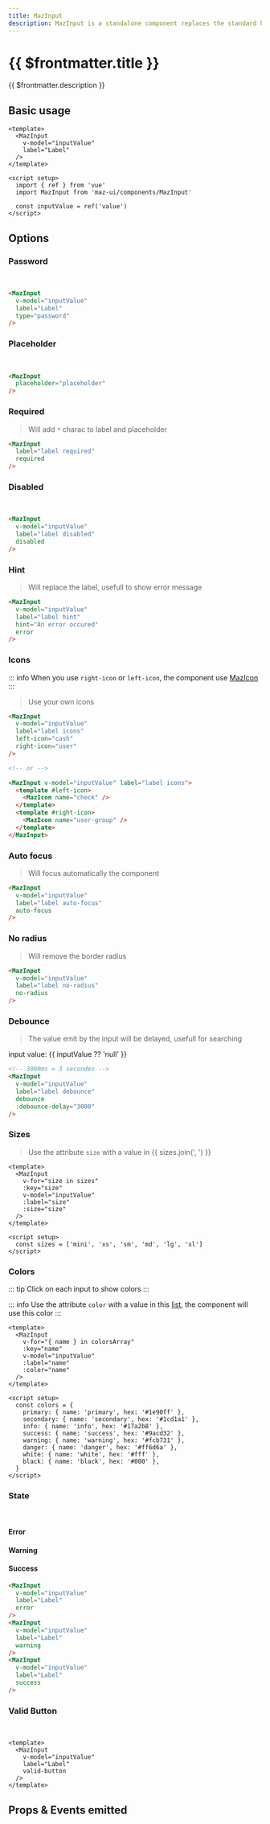 ```yaml
---
title: MazInput
description: MazInput is a standalone component replaces the standard html input text with a beautiful design system. Many options like colors, sizes, disabled, loading, error, warning, valid states, error messages, includes icons.
---
```


# {{ $frontmatter.title }}

{{ $frontmatter.description }}

<!--@include: ./../.vitepress/mixins/getting-started.md-->

## Basic usage

<MazInput v-model="inputValue" label="Label" name="firstname" />

```vue
<template>
  <MazInput
    v-model="inputValue"
    label="Label"
  />
</template>

<script setup>
  import { ref } from 'vue'
  import MazInput from 'maz-ui/components/MazInput'

  const inputValue = ref('value')
</script>
```

## Options

### Password

<br />

<MazInput v-model="inputValue" label="Label" type="password" name="password" />

```html
<MazInput
  v-model="inputValue"
  label="Label"
  type="password"
/>
```

### Placeholder

<br />

<MazInput placeholder="placeholder" />

```html
<MazInput
  placeholder="placeholder"
/>
```

### Required

> Will add `*` charac to label and placeholder

<MazInput
  label="label required"
  required
/>

```html
<MazInput
  label="label required"
  required
/>
```

### Disabled

<br />

<MazInput
  v-model="inputValue"
  label="label disabled"
  disabled
/>

```html
<MazInput
  v-model="inputValue"
  label="label disabled"
  disabled
/>
```

### Hint

> Will replace the label, usefull to show error message

<MazInput
  v-model="inputValue"
  label="label hint"
  hint="An error occured"
  error
/>

```html
<MazInput
  v-model="inputValue"
  label="label hint"
  hint="An error occured"
  error
/>
```

### Icons

::: info
When you use `right-icon` or `left-icon`, the component use [MazIcon](./maz-icon.md)
:::

<MazInput
  v-model="inputValue"
  label="label icons"
  left-icon="cash"
  right-icon="user"
  />

> Use your own icons

<MazInput v-model="inputValue" label="label icons">
  <template #left-icon>
    <MazIcon name="check" />
  </template>
  <template #right-icon>
    <MazIcon name="user-group" />
  </template>
</MazInput>

```html
<MazInput
  v-model="inputValue"
  label="label icons"
  left-icon="cash"
  right-icon="user"
/>

<!-- or -->

<MazInput v-model="inputValue" label="label icons">
  <template #left-icon>
    <MazIcon name="check" />
  </template>
  <template #right-icon>
    <MazIcon name="user-group" />
  </template>
</MazInput>
```

### Auto focus

> Will focus automatically the component

<MazInput
  v-model="inputValue"
  label="label auto-focus"
/>

```html
<MazInput
  v-model="inputValue"
  label="label auto-focus"
  auto-focus
/>
```

### No radius

> Will remove the border radius

<MazInput
  v-model="inputValue"
  label="label no-radius"
  no-radius
/>

```html
<MazInput
  v-model="inputValue"
  label="label no-radius"
  no-radius
/>
```

### Debounce

> The value emit by the input will be delayed, usefull for searching

<MazInput v-model="inputValue" label="label debounce" debounce :debounce-delay="3000" />

input value: {{ inputValue ?? 'null' }}

```html
<!-- 3000ms = 3 secondes -->
<MazInput
  v-model="inputValue"
  label="label debounce"
  debounce
  :debounce-delay="3000"
/>
```

### Sizes

> Use the attribute `size` with a value in {{ sizes.join(', ') }}

<div class="flex flex-col gap-05">
  <MazInput
    v-for="size in sizes"
    :key="size"
    v-model="inputValue"
    :label="['mini', 'xs'].includes(size) ? undefined : size"
    :placeholder="['mini', 'xs'].includes(size) ? size : undefined"
    :size="size"
  />
</div>

```vue
<template>
  <MazInput
    v-for="size in sizes"
    :key="size"
    v-model="inputValue"
    :label="size"
    :size="size"
  />
</template>

<script setup>
  const sizes = ['mini', 'xs', 'sm', 'md', 'lg', 'xl']
</script>
```

### Colors

::: tip
Click on each input to show colors
:::

::: info
Use the attribute `color` with a value in this [list](./../guide/colors.md), the component will use this color
:::

<div class="flex flex-col gap-05">
  <MazInput
    v-for="{ name } in colorsArray"
    :key="name"
    v-model="inputValue"
    :label="name"
    :color="name"
  />
</div>

```vue
<template>
  <MazInput
    v-for="{ name } in colorsArray"
    :key="name"
    v-model="inputValue"
    :label="name"
    :color="name"
  />
</template>

<script setup>
  const colors = {
    primary: { name: 'primary', hex: '#1e90ff' },
    secondary: { name: 'secondary', hex: '#1cd1a1' },
    info: { name: 'info', hex: '#17a2b8' },
    success: { name: 'success', hex: '#9acd32' },
    warning: { name: 'warning', hex: '#fcb731' },
    danger: { name: 'danger', hex: '#ff6d6a' },
    white: { name: 'white', hex: '#fff' },
    black: { name: 'black', hex: '#000' },
  }
</script>
```

### State

<br />

#### Error

<MazInput v-model="inputValue" label="Label" error />

#### Warning

<MazInput v-model="inputValue" label="Label" warning />

#### Success

<MazInput v-model="inputValue" label="Label" success />

```html
<MazInput
  v-model="inputValue"
  label="Label"
  error
/>
<MazInput
  v-model="inputValue"
  label="Label"
  warning
/>
<MazInput
  v-model="inputValue"
  label="Label"
  success
/>
```

### Valid Button

<br />

<MazInput v-model="inputValue" label="Label" valid-button />

```vue
<template>
  <MazInput
    v-model="inputValue"
    label="Label"
    valid-button
  />
</template>
```

## Props & Events emitted

<ComponentPropDoc component="MazInput" />

<script setup>
  import { ref, computed } from 'vue'
  const inputValue = ref('value')

  const colors = {
    primary: { name: 'primary', hex: '#1e90ff' },
    secondary: { name: 'secondary', hex: '#1cd1a1' },
    info: { name: 'info', hex: '#17a2b8' },
    success: { name: 'success', hex: '#9acd32' },
    warning: { name: 'warning', hex: '#fcb731' },
    danger: { name: 'danger', hex: '#ff6d6a' },
    white: { name: 'white', hex: '#fff' },
    black: { name: 'black', hex: '#000' },
  }

  const sizes = ['mini', 'xs', 'sm', 'md', 'lg', 'xl']

  const colorsArray = computed(() => Object.values(colors))
</script>
